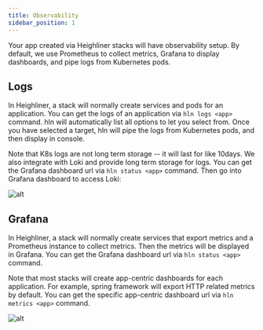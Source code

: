 ```yaml
---
title: Observability
sidebar_position: 1
---
```


Your app created via Heighliner stacks will have observability setup.
By default, we use Prometheus to collect metrics, Grafana to display dashboards, and pipe logs from Kubernetes pods.

## Logs

In Heighliner, a stack will normally create services and pods for an application.
You can get the logs of an application via `hln logs <app>` command.
hln will automatically list all options to let you select from.
Once you have selected a target, hln will pipe the logs from Kubernetes pods, and then display in console.

Note that K8s logs are not long term storage -- it will last for like 10days.
We also integrate with Loki and provide long term storage for logs.
You can get the Grafana dashboard url via `hln status <app>` command.
Then go into Grafana dashboard to access Loki:

![alt](/img/tutorial/01-gin-next/grafana-logs.png)

## Grafana

In Heighliner, a stack will normally create services that export metrics and a Prometheus instance to collect metrics.
Then the metrics will be displayed in Grafana.
You can get the Grafana dashboard url via `hln status <app>` command.

Note that most stacks will create app-centric dashboards for each application.
For example, spring framework will export HTTP related metrics by default.
You can get the specific app-centric dashboard url via `hln metrics <app>` command.

![alt](/img/tutorial/01-gin-next/application-monitoring.png)
